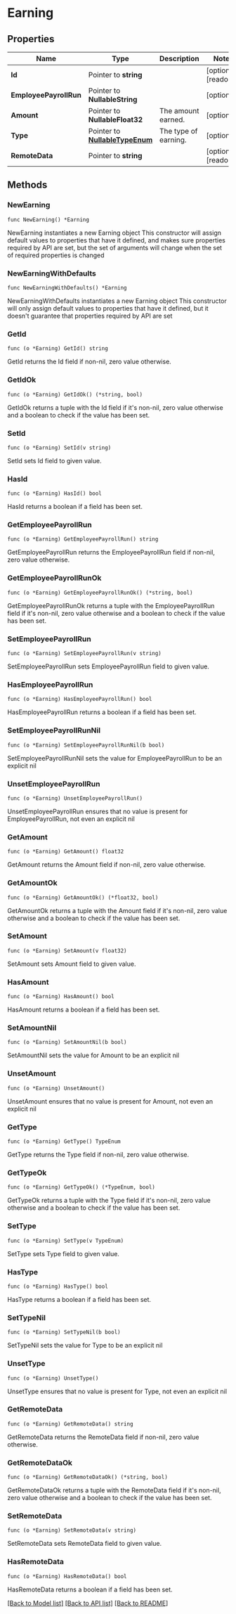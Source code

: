 # Earning

## Properties

Name | Type | Description | Notes
------------ | ------------- | ------------- | -------------
**Id** | Pointer to **string** |  | [optional] [readonly] 
**EmployeePayrollRun** | Pointer to **NullableString** |  | [optional] 
**Amount** | Pointer to **NullableFloat32** | The amount earned. | [optional] 
**Type** | Pointer to [**NullableTypeEnum**](TypeEnum.md) | The type of earning. | [optional] 
**RemoteData** | Pointer to **string** |  | [optional] [readonly] 

## Methods

### NewEarning

`func NewEarning() *Earning`

NewEarning instantiates a new Earning object
This constructor will assign default values to properties that have it defined,
and makes sure properties required by API are set, but the set of arguments
will change when the set of required properties is changed

### NewEarningWithDefaults

`func NewEarningWithDefaults() *Earning`

NewEarningWithDefaults instantiates a new Earning object
This constructor will only assign default values to properties that have it defined,
but it doesn't guarantee that properties required by API are set

### GetId

`func (o *Earning) GetId() string`

GetId returns the Id field if non-nil, zero value otherwise.

### GetIdOk

`func (o *Earning) GetIdOk() (*string, bool)`

GetIdOk returns a tuple with the Id field if it's non-nil, zero value otherwise
and a boolean to check if the value has been set.

### SetId

`func (o *Earning) SetId(v string)`

SetId sets Id field to given value.

### HasId

`func (o *Earning) HasId() bool`

HasId returns a boolean if a field has been set.

### GetEmployeePayrollRun

`func (o *Earning) GetEmployeePayrollRun() string`

GetEmployeePayrollRun returns the EmployeePayrollRun field if non-nil, zero value otherwise.

### GetEmployeePayrollRunOk

`func (o *Earning) GetEmployeePayrollRunOk() (*string, bool)`

GetEmployeePayrollRunOk returns a tuple with the EmployeePayrollRun field if it's non-nil, zero value otherwise
and a boolean to check if the value has been set.

### SetEmployeePayrollRun

`func (o *Earning) SetEmployeePayrollRun(v string)`

SetEmployeePayrollRun sets EmployeePayrollRun field to given value.

### HasEmployeePayrollRun

`func (o *Earning) HasEmployeePayrollRun() bool`

HasEmployeePayrollRun returns a boolean if a field has been set.

### SetEmployeePayrollRunNil

`func (o *Earning) SetEmployeePayrollRunNil(b bool)`

 SetEmployeePayrollRunNil sets the value for EmployeePayrollRun to be an explicit nil

### UnsetEmployeePayrollRun
`func (o *Earning) UnsetEmployeePayrollRun()`

UnsetEmployeePayrollRun ensures that no value is present for EmployeePayrollRun, not even an explicit nil
### GetAmount

`func (o *Earning) GetAmount() float32`

GetAmount returns the Amount field if non-nil, zero value otherwise.

### GetAmountOk

`func (o *Earning) GetAmountOk() (*float32, bool)`

GetAmountOk returns a tuple with the Amount field if it's non-nil, zero value otherwise
and a boolean to check if the value has been set.

### SetAmount

`func (o *Earning) SetAmount(v float32)`

SetAmount sets Amount field to given value.

### HasAmount

`func (o *Earning) HasAmount() bool`

HasAmount returns a boolean if a field has been set.

### SetAmountNil

`func (o *Earning) SetAmountNil(b bool)`

 SetAmountNil sets the value for Amount to be an explicit nil

### UnsetAmount
`func (o *Earning) UnsetAmount()`

UnsetAmount ensures that no value is present for Amount, not even an explicit nil
### GetType

`func (o *Earning) GetType() TypeEnum`

GetType returns the Type field if non-nil, zero value otherwise.

### GetTypeOk

`func (o *Earning) GetTypeOk() (*TypeEnum, bool)`

GetTypeOk returns a tuple with the Type field if it's non-nil, zero value otherwise
and a boolean to check if the value has been set.

### SetType

`func (o *Earning) SetType(v TypeEnum)`

SetType sets Type field to given value.

### HasType

`func (o *Earning) HasType() bool`

HasType returns a boolean if a field has been set.

### SetTypeNil

`func (o *Earning) SetTypeNil(b bool)`

 SetTypeNil sets the value for Type to be an explicit nil

### UnsetType
`func (o *Earning) UnsetType()`

UnsetType ensures that no value is present for Type, not even an explicit nil
### GetRemoteData

`func (o *Earning) GetRemoteData() string`

GetRemoteData returns the RemoteData field if non-nil, zero value otherwise.

### GetRemoteDataOk

`func (o *Earning) GetRemoteDataOk() (*string, bool)`

GetRemoteDataOk returns a tuple with the RemoteData field if it's non-nil, zero value otherwise
and a boolean to check if the value has been set.

### SetRemoteData

`func (o *Earning) SetRemoteData(v string)`

SetRemoteData sets RemoteData field to given value.

### HasRemoteData

`func (o *Earning) HasRemoteData() bool`

HasRemoteData returns a boolean if a field has been set.


[[Back to Model list]](../README.md#documentation-for-models) [[Back to API list]](../README.md#documentation-for-api-endpoints) [[Back to README]](../README.md)


